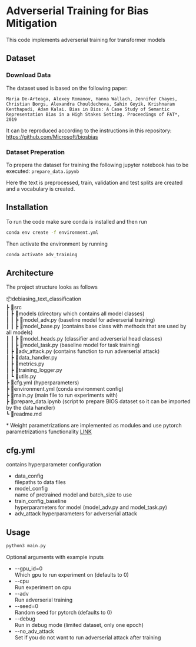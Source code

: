 # Adverserial Training for Bias Mitigation

This code implements adverserial training for transformer models

## Dataset

### Download Data

The dataset used is based on the following paper:

```
Maria De-Arteaga, Alexey Romanov, Hanna Wallach, Jennifer Chayes, Christian Borgs, Alexandra Chouldechova, Sahin Geyik, Krishnaram Kenthapadi, Adam Kalai. Bias in Bios: A Case Study of Semantic Representation Bias in a High Stakes Setting. Proceedings of FAT*, 2019
```

It can be reproduced according to the instructions in this repository: https://github.com/Microsoft/biosbias

### Dataset Preperation

To prepera the dataset for training the following jupyter notebook has to be executed: `prepare_data.ipynb`

Here the text is preprocessed, train, validation and test splits are created and a vocabulary is created.

## Installation

To run the code make sure conda is installed and then run

```bash
conda env create -f environment.yml
```

Then activate the environment by running

```bash
conda activate adv_training
```

## Architecture

The project structure looks as follows

📦debiasing_text_classification \
 ┣ 📂src \
 ┃ ┣ 📂models (directory which contains all model classes)\
 ┃ ┃ ┣ 📜model_adv.py (baseline model for adverserial training) \
 ┃ ┃ ┣ 📜model_base.py (contains base class with methods that are used by all models) \
 ┃ ┃ ┣ 📜model_heads.py (classifier and adverserial head classes) \
 ┃ ┃ ┣ 📜model_task.py (baseline model for task training) \
 ┃ ┣ 📜adv_attack.py (contains function to run adverserial attack) \
 ┃ ┣ 📜data_handler.py \
 ┃ ┣ 📜metrics.py \
 ┃ ┣ 📜training_logger.py \
 ┃ ┗ 📜utils.py \
 ┣ 📜cfg.yml (hyperparameters)\
 ┣ 📜environment.yml (conda environment config)\
 ┣ 📜main.py (main file to run experiments with)\
 ┣ 📜prepare_data.ipynb (script to prepare BIOS dataset so it can be imported by the data handler)\
 ┗ 📜readme.md

\* Weight parametrizations are implemented as modules and use pytorch parametrizations functionality [LINK](https://pytorch.org/tutorials/intermediate/parametrizations.html)

## cfg.yml

contains hyperparameter configuration

* data_config \
filepaths to data files
* model_config \
name of pretrained model and batch_size to use
* train_config_baseline \
hyperparameters for model (model_adv.py and model_task.py)
* adv_attack
hyperparameters for adverserial attack

## Usage

```bash
python3 main.py
```

Optional arguments with example inputs

* --gpu_id=0 \
Which gpu to run experiment on (defaults to 0)
* --cpu \
Run experiment on cpu
* --adv \
Run adverserial training
* --seed=0 \
Random seed for pytorch (defaults to 0)
* --debug \
Run in debug mode (limited dataset, only one epoch)
* --no_adv_attack \
Set if you do not want to run adverserial attack after training
